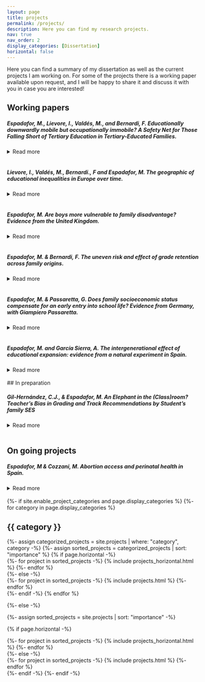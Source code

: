 ```yaml
---
layout: page
title: projects
permalink: /projects/
description: Here you can find my research projects.
nav: true
nav_order: 2
display_categories: [Dissertation]
horizontal: false
---
```


Here you can find a summary of my dissertation as well as the current projects I am working on. 
For some of the projects there is a working paper available upon request, and I will be happy to share it and discuss it with you in case you are interested!



## <span > Working papers </span>
##### Espadafor, M., Lievore, I., Valdés, M., and Bernardi, F. Educationally downwardly mobile but occupationally immobile? A Safety Net for Those Falling Short of Tertiary Education in Tertiary-Educated Families.
<details>
<summary>Read more</summary>


This study diverges from conventional perspectives on educational inequality by
scrutinising a relatively neglected group: individuals who experience downward educational
mobility despite having tertiary-educated parents. Drawing on data from
the European Social Survey across 25 European countries, we explore the occupational
outcomes of those falling short of tertiary education. Two central research
questions guide our analysis: first, whether these individuals have an increased likelihood
of securing high socioeconomic status occupations compared to peers from
non-tertiary-educated families, and second, if there are consistent patterns of occupational
attainment across European countries for this group.
Guided by compensatory advantage theory, we anticipate that individuals from
socioeconomically advantaged families, who fail to attain tertiary education, are
less susceptible to falling into unskilled employment. Preliminary results uncover a
notable disparity: individuals who fail to attain tertiary education but have tertiaryeducated
parents are about 3 times less likely to end up in a low ISEI position when
compared to their peers who do not have a tertiary-educated parent. This highlights
the crucial role of parental education in shaping the employment trajectory of those
who fall short of tertiary education. We further contribute to the literature by
applying a micro-class approach. We delve into the most prevalent occupations
among those who fail to transition to tertiary education, unravelling some of the
support structures provided by parents with tertiary education.
This research contributes to the broader discourse on social mobility and challenges
assumptions of education-based meritocracy in post-industrial societies. The
study’s unique focus on educational downward mobility and a micro-class analysis
enriches discussions on the nuanced relationship between education, socioeconomic
background, and specific occupational attainment patterns.


  - <i> Draft available upon request </i>. 
  
</details>
<br>

##### Lievore, I., Valdés, M., Bernardi., F and Espadafor, M. The geographic of educational inequalities in Europe over time.
<details>
<summary>Read more</summary>


This study explores the geography of social inequality and intergenerational mobility in European tertiary education attainment. Analysing data from the European Social Survey (waves 1-10), this study aims to describe the potential role of national as well as regional and sub-regional contexts in shaping individual tertiary education opportunities. Results show substantial cross-country disparities, as well as a sharp divide in inequalities in tertiary education attainment within European countries. In parallel, we observe a general decline in educational inequalities over time, even if this decline is not followed by a convergence in the levels of Inequalities in Educational Opportunities (IEOs) across countries: the differences in educational inequalities between countries remain stable over time, and European countries show great variation in their trends of inequalities in tertiary education attainment over time.


  - <i> Draft available here: https://zenodo.org/records/10401330  </i>. 
  
</details>
<br>

##### Espadafor, M. Are boys more vulnerable to family disadvantage? Evidence from the United Kingdom.
<details>
<summary>Read more</summary>
There is a growing literature showing the importance of family socioeconomic status (SES) for explaining the male disadvantage in education. However, when and through which channel these gaps emerge remains unclear. This article examines whether and when family SES moderates gender differences in several educational outcomes. 
Focusing on the timing and the domain of the gender-SES gaps, this article contributes to the literature by testing the relative importance of birth characteristics, academic skills and values for explaining the gender-SES gap in education. To test these channels, I use the Millennium Cohort Study and focus on children's trajectories from birth to age seventeen.
Results suggest that girls and boys within each level of family SES start with equal health at birth and cognitive abilities throughout schooling. In contrast, high-SES families are able to moderate and compensate for the higher incidence of boys externalising behaviours and school detachment as gender identities become more salient at school. 


  - <i>Draft available upon request </i>. 
  
</details>
<br>

##### Espadafor, M. & Bernardi, F. The uneven risk and effect of grade retention across family origins.
<details>

<summary>Read more</summary>
This chapter focuses on the uneven effect of a remediation policy within the educational system: grade retention. We study the transition from Compulsory Education to higher secondary education in Spain, where retaking is relatively high. We investigate whether retaking a grade during compulsory education reduces the probability of remaining in the education system and whether the effect of retaking on school continuation decisions differs by family socioeconomic status. We leverage differences in regional educational laws to use an Instrumental Variable design that accounts for selection bias in educational transition models. Results show that (1) high-SES families are able to moderate the risk of falling into grade retention, but that (2) increases the chances of dropping out for all. However, (3) its effect is substantially more detrimental for children from low socioeconomic status. Finally, we show that naïve models that do not consider reverse causality and selection bias underestimate inter-generational transmission of educational inequalities. Results suggest that grade retention fails as a remediation policy and instead increases the inter-generational transmission of inequalities in education. 
  
 - <i>Draft available upon request</i>. 
- Funded by the GEOSMITE Project.
</details>
<br>

##### Espadafor, M. & Passaretta, G. Does family socioeconomic status compensate for an early entry into school life? Evidence from Germany, with Giampiero Passaretta. 
<details>
<summary>Read more</summary>
Previous literature shows that children who enter school at a younger age under perform compared to older classmates throughout school and adulthood.In this article, we analyse whether families differently react towards younger-for-grade children and when differences across family socioeconomic status (SES) in school entry age emerge. We contribute to the literature by providing an analytical example of one channel that could contribute to inequality in learning and achievement.
Using the German National Educational Panel Study (NEPS) and a novel research design, we estimate the effect of school entry age on various cognitive domains throughout primary education and in the transition to academic secondary school. First, we find that an early school entry age leads to lower cognitive abilities. Unlike previous studies, these effects are equal across family origins: high-SES families do not engage in remediation strategies for younger than grade students. However, by the time students reach the transition to secondary school, only low-SES younger than grade children have a lower likelihood to be recommended to the academic track.
Overall, our results suggest that while high SES families do not react towards a disadvantage in terms of performance, they do in terms of expected attainment. These findings challenge the compensatory advantage hypothesis, by which children from high SES families are less on prior negative outcomes.

 - <i>Draft available upon request</i>. 
</details>
<br>

##### Espadafor, M. and García Sierra, A. The intergenerational effect of educational expansion: evidence from a natural experiment in Spain.
<details>
<summary>Read more</summary>
The association between parental education and children's educational outcomes has been long studied. However, standard cross-sectional analyses often present endogeneity problems and fail to explore which parental characteristics drive these processes. In this article, we focus on the role of parental education. We explore if (1) changes in parental education are related, in the long term, to children's educational attainment and if (2) differential returns to schooling have implications for the overall transmission of educational (dis)advantages. Using data from the Survey of Health, Ageing and Retirement in Europe (SHARE), we leverage the 1970 Educational Reform in Spain to estimate the causal effect of parental education on children's attainment. This reform extended the compulsory school age, generating a sharp rise in educational attainment for the affected cohorts. Preliminary results suggest that exogeneous increases in educational attainment in the parent generation also translate into better educational outcomes for future generations. Conversely, these changes do not translate in an increase of the inter-generational transmission of educational inequalities across families.

  - <i>Presentation available upon request</i>. 

</details>
<br>
## <span > In preparation </span>


##### Gil-Hernández, C.J., & Espadafor, M. An Elephant in the (Class)room? Teacher’s Bias in Grading and Track Recommendations by Student’s family SES
<details>
<summary>Read more</summary>
Teachers are the gatekeepers and evaluators of academic merit in educational systems. The literature shows teachers’ bias in assessments as a function of students’ ascribed characteristics such as gender, ethnicity or socioeconomic status. Nevertheless, most previous research overlooks the role of teachers as relevant actors in the early stages of the status attainment process, suffers from methodological flaws, and focuses on gender or ethnicity. 
This article provides new evidence on teachers’ bias as a mechanism of intergenerational educational reproduction. We ask whether family SES has a residual effect on teachers’ grades and track recommendations, net of student cognitive and non-cognitive skills and if the teacher’s bias is the greatest among low-performing students. We further discuss the findings’ theoretical and normative implications for inequality of educational opportunity. 
We answer these questions using data from the German National Educational Panel Study and study a cohort of students during primary education. Most previous research measured teacher bias as the difference between teachers’ grades and blindly assessed standardised test scores at a snapshot across schools. This approach might reflect biases by measurement error, students exerting less effort in low-stakes testing and different grading standards across schools. We address these methodological flaws by examining extensive cognitive and non-cognitive measures throughout elementary education and controlling for school-fixed effects. Furthermore, we account for any remaining students’ unobserved characteristics by implementing an instrumental variable design, leveraging exogenous variation in tests-scores from different domains. 
Results show that teachers perceive high-SES students more favourably. They assign a 15% standard deviation higher GPA in maths and German to high-SES and give up to 10% more recommendations to secondary academic schools (Gymnasiums) to high-SES students than to their equally skilled low-SES schoolmates. Furthermore, teachers’ bias toward students’ family SES in grading and track recommendations is the largest among low-cognitive performers.
  </details>
<br>

## <span > On going projects </span>

##### Espadafor, M & Cozzani, M. Abortion access and perinatal health in Spain.
<details>
<summary>Read more</summary>

Women's reproductive rights---having the ability to choose whether and when to have children--- are linked to improved women's reproductive health and socioeconomic well-being. Does different access to contraceptives have an impact on infant health? In this paper, we examine the impact of access to abortion as an exogenous input into infant health production and women's health. 
We examine the sharp expansion in access to abortion in Spain. Combining administrative data sets on voluntary termination of pregnancy and birth registers (2011-2019), we estimate the association between abortion rates and birth outcomes. We analyse the impact of different access to abortion on measures of infant health: the incidence of poor birth outcomes, and the neonatal mortality rate. Preliminary results point to an increase in positive birth outcomes where abortion rates are higher. This study will contribute to a growing body of work that points to the importance of women's autonomy as a determinant of their and their newborns' health.  

  </details>
<br>


<!-- pages/projects.md -->
<div class="projects">
{%- if site.enable_project_categories and page.display_categories %}
  <!-- Display categorized projects -->
  {%- for category in page.display_categories %}
  <h2 class="category">{{ category }}</h2>
  {%- assign categorized_projects = site.projects | where: "category", category -%}
  {%- assign sorted_projects = categorized_projects | sort: "importance" %}
  <!-- Generate cards for each project -->
  {% if page.horizontal -%}
  <div class="container">
    <div class="row row-cols-2">
    {%- for project in sorted_projects -%}
      {% include projects_horizontal.html %}
    {%- endfor %}
    </div>
  </div>
  {%- else -%}
  <div class="grid">
    {%- for project in sorted_projects -%}
      {% include projects.html %}
    {%- endfor %}
  </div>
  {%- endif -%}
  {% endfor %}

{%- else -%}
<!-- Display projects without categories -->
  {%- assign sorted_projects = site.projects | sort: "importance" -%}
  <!-- Generate cards for each project -->
  {% if page.horizontal -%}
  <div class="container">
    <div class="row row-cols-2">
    {%- for project in sorted_projects -%}
      {% include projects_horizontal.html %}
    {%- endfor %}
    </div>
  </div>
  {%- else -%}
  <div class="grid">
    {%- for project in sorted_projects -%}
      {% include projects.html %}
    {%- endfor %}
  </div>
  {%- endif -%}
{%- endif -%}
</div>
